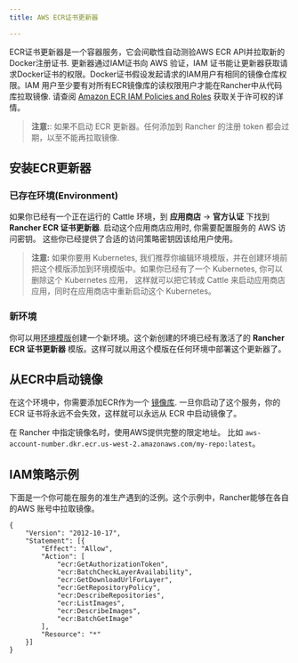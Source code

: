 ```yaml
---
title: AWS ECR证书更新器

---
```


ECR证书更新器是一个容器服务，它会间歇性自动测验AWS ECR API并拉取新的Docker注册证书. 更新器通过IAM证书向 AWS 验证，IAM 证书能让更新器获取请求Docker证书的权限。Docker证书假设发起请求的IAM用户有相同的镜像仓库权限。IAM 用户至少要有对所有ECR镜像库的读权限用户才能在Rancher中从代码库拉取镜像. 请查阅 [Amazon ECR IAM Policies and Roles](http://docs.aws.amazon.com/AmazonECR/latest/userguide/ECR_IAM_policies.html) 获取关于许可权的详情。

> **注意:**: 如果不启动 ECR 更新器。任何添加到 Rancher 的注册 token 都会过期，以至不能再拉取镜像.

## 安装ECR更新器

### 已存在环境(Environment)

如果你已经有一个正在运行的 Cattle 环境，到
**应用商店** -> **官方认证** 下找到 **Rancher ECR 证书更新器**. 启动这个应用商店应用时, 你需要配置服务的 AWS 访问密钥。
这些你已经提供了合适的访问策略密钥因该给用户使用。

> **注意:** 如果你要用 Kubernetes, 我们推荐你编辑环境模版，并在创建环境前把这个模版添加到环境模版中。如果你已经有了一个 Kubernetes, 你可以删除这个 Kubernetes 应用， 这样就可以把它转成 Cattle 来启动应用商店应用，同时在应用商店中重新启动这个 Kubernetes。

### 新环境

你可以用[环境模版](/docs/rancher/v1.x/cn/configuration/environments/#什么是环境模版)创建一个新环境。这个新创建的环境已经有激活了的 **Rancher ECR 证书更新器** 模版。这样可就以用这个模版在任何环境中部署这个更新器了。

## 从ECR中启动镜像

在这个环境中，你需要添加ECR作为一个 [镜像库](/docs/rancher/v1.x/cn/configuration/environments/registries/). 一旦你启动了这个服务，你的 ECR 证书将永远不会失效，这样就可以永远从 ECR 中启动镜像了。

在 Rancher 中指定镜像名时，使用AWS提供完整的限定地址。 比如 `aws-account-number.dkr.ecr.us-west-2.amazonaws.com/my-repo:latest`。

## IAM策略示例

下面是一个你可能在服务的准生产遇到的泛例。这个示例中，Rancher能够在各自的AWS 账号中拉取镜像。

```
{
    "Version": "2012-10-17",
    "Statement": [{
        "Effect": "Allow",
        "Action": [
            "ecr:GetAuthorizationToken",
            "ecr:BatchCheckLayerAvailability",
            "ecr:GetDownloadUrlForLayer",
            "ecr:GetRepositoryPolicy",
            "ecr:DescribeRepositories",
            "ecr:ListImages",
            "ecr:DescribeImages",
            "ecr:BatchGetImage"
        ],
        "Resource": "*"
    }]
}
```

